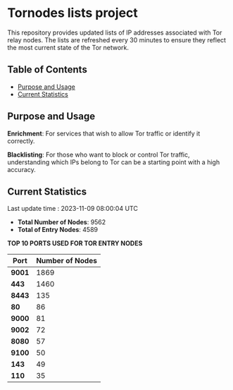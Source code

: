 # Tornodes lists project

This repository provides updated lists of IP addresses associated with Tor relay nodes. The lists are refreshed every 30 minutes to ensure they reflect the most current state of the Tor network.

## Table of Contents

- [Purpose and Usage](#purpose-and-usage)
- [Current Statistics](#current-statistics)


## Purpose and Usage

**Enrichment**: For services that wish to allow Tor traffic or identify it correctly.

**Blacklisting**: For those who want to block or control Tor traffic, understanding which IPs belong to Tor can be a starting point with a high accuracy.

## Current Statistics

Last update time : 2023-11-09 08:00:04 UTC

- **Total Number of Nodes**: 9562
- **Total of Entry Nodes**: 4589

**TOP 10 PORTS USED FOR TOR ENTRY NODES**

| **Port** | **Number of Nodes** |
|------|-----------------|
| **9001**   | 1869  |
| **443**   | 1460  |
| **8443**   | 135  |
| **80**   | 86  |
| **9000**   | 81  |
| **9002**   | 72  |
| **8080**   | 57  |
| **9100**   | 50  |
| **143**   | 49  |
| **110**   | 35  |

